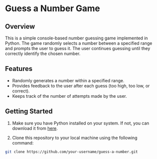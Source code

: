 # Guess a Number Game

## Overview

This is a simple console-based number guessing game implemented in Python. The game randomly selects a number between a specified range and prompts the user to guess it. The user continues guessing until they correctly identify the chosen number.

## Features

- Randomly generates a number within a specified range.
- Provides feedback to the user after each guess (too high, too low, or correct).
- Keeps track of the number of attempts made by the user.

## Getting Started

1. Make sure you have Python installed on your system. If not, you can download it from [here](https://www.python.org/downloads/).

2. Clone this repository to your local machine using the following command:

```bash
git clone https://github.com/your-username/guess-a-number.git

